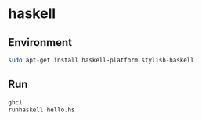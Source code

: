 # haskell

## Environment

```bash
sudo apt-get install haskell-platform stylish-haskell
```

## Run

```bash
ghci
runhaskell hello.hs
```

